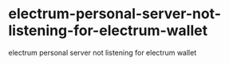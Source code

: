# electrum-personal-server-not-listening-for-electrum-wallet
electrum personal server not listening for electrum wallet
